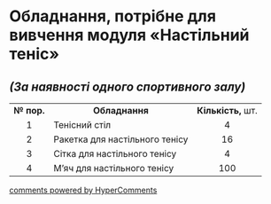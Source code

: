 <div id="hypercomments_widget" class="js-hypercomments-widget invisible"></div>

Обладнання, потрібне для вивчення модуля «Настільний теніс»
=============================

<h2><i>(За наявності одного спортивного залу)</i></h2>

<table>
<tbody>
<tr>
<td align="center"><b>№ пор.</b></td>
<td align="center"><b>Обладнання</b></td>
<td align="center"><b>Кількість,</b> шт.</td>
</tr>
<tr class="odd">
<td align="center">1</td>
<td>Тенісний стіл</td>
<td align="center">4</td>
</tr>
<tr class="even">
<td align="center">2</td>
<td>Ракетка для настільного тенісу</td>
<td align="center">16</td>
</tr>
<tr class="odd">
<td align="center">3</td>
<td>Сітка для настільного тенісу</td>
<td align="center">4</td>
</tr>
<tr class="even">
<td align="center">4</td>
<td>М’яч для настільного тенісу</td>
<td align="center">100</td>
</tr>
</tbody>
</table>

<div class="js-hypercomments-container">
    <a href="http://hypercomments.com" class="hc-link" title="comments widget">comments powered by HyperComments</a>
</div>